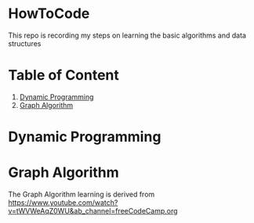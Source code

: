 # HowToCode
This repo is recording my steps on learning the basic algorithms and data structures

# Table of Content
1. [Dynamic Programming](#dynamic-programming)
2. [Graph Algorithm](#graph-algorithm)

# Dynamic Programming

# Graph Algorithm
The Graph Algorithm learning is derived from https://www.youtube.com/watch?v=tWVWeAqZ0WU&ab_channel=freeCodeCamp.org